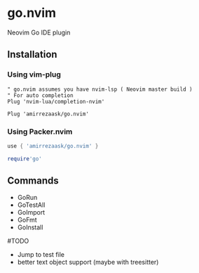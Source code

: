 # go.nvim
Neovim Go IDE plugin

## Installation
### Using vim-plug
```vim
" go.nvim assumes you have nvim-lsp ( Neovim master build )
" For auto completion
Plug 'nvim-lua/completion-nvim'

Plug 'amirrezaask/go.nvim'

```
### Using Packer.nvim
```lua
use { 'amirrezaask/go.nvim' }

require'go'
```
## Commands
- GoRun
- GoTestAll
- GoImport
- GoFmt
- GoInstall



#TODO
- Jump to test file
- better text object support (maybe with treesitter)


